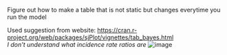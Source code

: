 Figure out how to make a table that is not static but changes everytime you run the model

Used suggestion from website: https://cran.r-project.org/web/packages/sjPlot/vignettes/tab_bayes.html  
*I don't understand what incidence rate ratios are*
![image](https://user-images.githubusercontent.com/114161047/201923077-704252a0-d32e-482e-a075-b82a64c0928e.png)

